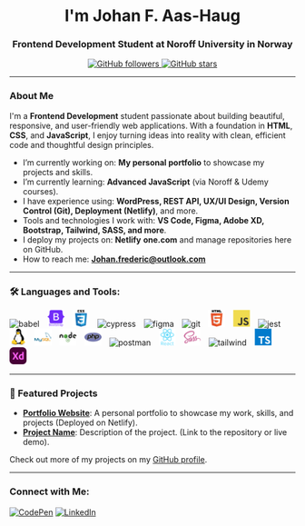 <h1 align="center"> I'm Johan F. Aas-Haug</h1>
<h3 align="center">Frontend Development Student at Noroff University in Norway</h3>

<p align="center">
  <a href="https://github.com/johanf92?tab=repositories">
    <img src="https://img.shields.io/github/followers/johanf92?label=Followers&style=social" alt="GitHub followers" />
  </a>
  <a href="https://github.com/johanf92?tab=repositories">
    <img src="https://img.shields.io/github/stars/johanf92?label=Stars&style=social" alt="GitHub stars" />
  </a>
</p>

---

### About Me
I'm a **Frontend Development** student passionate about building beautiful, responsive, and user-friendly web applications. With a foundation in **HTML**, **CSS**, and **JavaScript**, I enjoy turning ideas into reality with clean, efficient code and thoughtful design principles.

-  I’m currently working on: **My personal portfolio** to showcase my projects and skills.
-  I’m currently learning: **Advanced JavaScript** (via Noroff & Udemy courses).
-  I have experience using: **WordPress, REST API, UX/UI Design, Version Control (Git), Deployment (Netlify)**, and more.
-  Tools and technologies I work with: **VS Code, Figma, Adobe XD, Bootstrap, Tailwind, SASS, and more**.
-  I deploy my projects on: **Netlify** **one.com** and manage repositories here on GitHub.
-  How to reach me: **[Johan.frederic@outlook.com](mailto:Johan.frederic@outlook.com)**

---

### 🛠️ Languages and Tools:
<p align="left"> 
  <img src="https://www.vectorlogo.zone/logos/babeljs/babeljs-icon.svg" alt="babel" width="30" height="30" style="padding-right: 10px;"/> 
  <img src="https://raw.githubusercontent.com/devicons/devicon/master/icons/bootstrap/bootstrap-plain-wordmark.svg" alt="bootstrap" width="30" height="30" style="padding-right: 10px;"/> 
  <img src="https://raw.githubusercontent.com/devicons/devicon/master/icons/css3/css3-original-wordmark.svg" alt="css3" width="30" height="30" style="padding-right: 10px;"/> 
  <img src="https://raw.githubusercontent.com/simple-icons/simple-icons/6e46ec1fc23b60c8fd0d2f2ff46db82e16dbd75f/icons/cypress.svg" alt="cypress" width="30" height="30" style="padding-right: 10px;"/> 
  <img src="https://www.vectorlogo.zone/logos/figma/figma-icon.svg" alt="figma" width="30" height="30" style="padding-right: 10px;"/> 
  <img src="https://www.vectorlogo.zone/logos/git-scm/git-scm-icon.svg" alt="git" width="30" height="30" style="padding-right: 10px;"/> 
  <img src="https://raw.githubusercontent.com/devicons/devicon/master/icons/html5/html5-original-wordmark.svg" alt="html5" width="30" height="30" style="padding-right: 10px;"/> 
  <img src="https://raw.githubusercontent.com/devicons/devicon/master/icons/javascript/javascript-original.svg" alt="javascript" width="30" height="30" style="padding-right: 10px;"/> 
  <img src="https://www.vectorlogo.zone/logos/jestjsio/jestjsio-icon.svg" alt="jest" width="30" height="30" style="padding-right: 10px;"/> 
  <img src="https://raw.githubusercontent.com/devicons/devicon/master/icons/linux/linux-original.svg" alt="linux" width="30" height="30" style="padding-right: 10px;"/> 
  <img src="https://raw.githubusercontent.com/devicons/devicon/master/icons/mysql/mysql-original-wordmark.svg" alt="mysql" width="30" height="30" style="padding-right: 10px;"/> 
  <img src="https://raw.githubusercontent.com/devicons/devicon/master/icons/nodejs/nodejs-original-wordmark.svg" alt="nodejs" width="30" height="30" style="padding-right: 10px;"/> 
  <img src="https://raw.githubusercontent.com/devicons/devicon/master/icons/php/php-original.svg" alt="php" width="30" height="30" style="padding-right: 10px;"/> 
  <img src="https://www.vectorlogo.zone/logos/getpostman/getpostman-icon.svg" alt="postman" width="30" height="30" style="padding-right: 10px;"/> 
  <img src="https://raw.githubusercontent.com/devicons/devicon/master/icons/react/react-original-wordmark.svg" alt="react" width="30" height="30" style="padding-right: 10px;"/> 
  <img src="https://raw.githubusercontent.com/devicons/devicon/master/icons/sass/sass-original.svg" alt="sass" width="30" height="30" style="padding-right: 10px;"/> 
  <img src="https://www.vectorlogo.zone/logos/tailwindcss/tailwindcss-icon.svg" alt="tailwind" width="30" height="30" style="padding-right: 10px;"/> 
  <img src="https://raw.githubusercontent.com/devicons/devicon/master/icons/typescript/typescript-original.svg" alt="typescript" width="30" height="30" style="padding-right: 10px;"/> 
  <img src="https://raw.githubusercontent.com/tandpfun/skill-icons/65dea6c4eaca7da319e552c09f4cf5a9a8dab2c8/icons/XD.svg" alt="xd" width="30" height="30" style="padding-right: 10px;"/> 
</p>



---

### 📄 Featured Projects
- **[Portfolio Website](#)**: A personal portfolio to showcase my work, skills, and projects (Deployed on Netlify).
- **[Project Name](#)**: Description of the project. (Link to the repository or live demo).

Check out more of my projects on my [GitHub profile](https://github.com/johanf92?tab=repositories).

---

### Connect with Me:
<p align="left">
  <a href="https://codepen.io/zarden92" target="_blank"><img align="center" src="https://raw.githubusercontent.com/rahuldkjain/github-profile-readme-generator/master/src/images/icons/Social/codepen.svg" alt="CodePen" height="30" width="40" /></a>
  <a href="https://linkedin.com/in/johanfredericaashaug" target="_blank"><img align="center" src="https://raw.githubusercontent.com/rahuldkjain/github-profile-readme-generator/master/src/images/icons/Social/linked-in-alt.svg" alt="LinkedIn" height="30" width="40" /></a>
</p>
